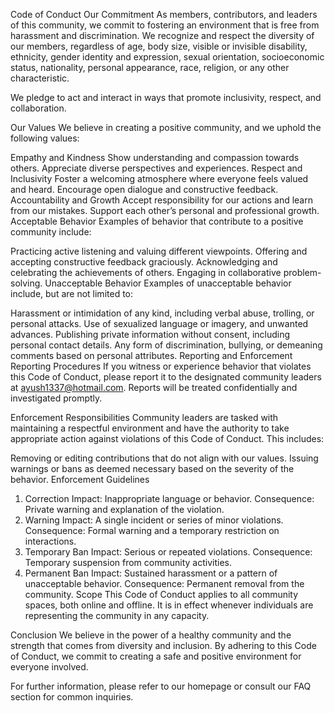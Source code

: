  Code of Conduct
Our Commitment
As members, contributors, and leaders of this community, we commit to fostering an environment that is free from harassment and discrimination. We recognize and respect the diversity of our members, regardless of age, body size, visible or invisible disability, ethnicity, gender identity and expression, sexual orientation, socioeconomic status, nationality, personal appearance, race, religion, or any other characteristic.

We pledge to act and interact in ways that promote inclusivity, respect, and collaboration.

Our Values
We believe in creating a positive community, and we uphold the following values:

Empathy and Kindness
Show understanding and compassion towards others.
Appreciate diverse perspectives and experiences.
Respect and Inclusivity
Foster a welcoming atmosphere where everyone feels valued and heard.
Encourage open dialogue and constructive feedback.
Accountability and Growth
Accept responsibility for our actions and learn from our mistakes.
Support each other’s personal and professional growth.
Acceptable Behavior
Examples of behavior that contribute to a positive community include:

Practicing active listening and valuing different viewpoints.
Offering and accepting constructive feedback graciously.
Acknowledging and celebrating the achievements of others.
Engaging in collaborative problem-solving.
Unacceptable Behavior
Examples of unacceptable behavior include, but are not limited to:

Harassment or intimidation of any kind, including verbal abuse, trolling, or personal attacks.
Use of sexualized language or imagery, and unwanted advances.
Publishing private information without consent, including personal contact details.
Any form of discrimination, bullying, or demeaning comments based on personal attributes.
Reporting and Enforcement
Reporting Procedures
If you witness or experience behavior that violates this Code of Conduct, please report it to the designated community leaders at ayush1337@hotmail.com. Reports will be treated confidentially and investigated promptly.

Enforcement Responsibilities
Community leaders are tasked with maintaining a respectful environment and have the authority to take appropriate action against violations of this Code of Conduct. This includes:

Removing or editing contributions that do not align with our values.
Issuing warnings or bans as deemed necessary based on the severity of the behavior.
Enforcement Guidelines
1. Correction
Impact: Inappropriate language or behavior.
Consequence: Private warning and explanation of the violation.
2. Warning
Impact: A single incident or series of minor violations.
Consequence: Formal warning and a temporary restriction on interactions.
3. Temporary Ban
Impact: Serious or repeated violations.
Consequence: Temporary suspension from community activities.
4. Permanent Ban
Impact: Sustained harassment or a pattern of unacceptable behavior.
Consequence: Permanent removal from the community.
Scope
This Code of Conduct applies to all community spaces, both online and offline. It is in effect whenever individuals are representing the community in any capacity.

Conclusion
We believe in the power of a healthy community and the strength that comes from diversity and inclusion. By adhering to this Code of Conduct, we commit to creating a safe and positive environment for everyone involved.

For further information, please refer to our homepage or consult our FAQ section for common inquiries.

